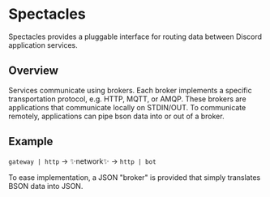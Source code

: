 # Spectacles

Spectacles provides a pluggable interface for routing data between Discord application services.

## Overview

Services communicate using brokers. Each broker implements a specific transportation protocol, e.g.
HTTP, MQTT, or AMQP. These brokers are applications that communicate locally on STDIN/OUT. To
communicate remotely, applications can pipe bson data into or out of a broker.

## Example

`gateway | http` -> ✨network✨ -> `http | bot`

To ease implementation, a JSON "broker" is provided that simply translates BSON data into JSON.
